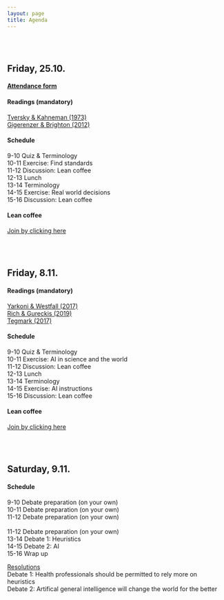 ```yaml
---
layout: page
title: Agenda
---
```


<link rel="stylesheet" href="https://cdnjs.cloudflare.com/ajax/libs/font-awesome/4.7.0/css/font-awesome.min.css">

<style>
e {
  font-size: 1.5em;
  font-weight: 900;
}
</style>

<br><br>

## Friday, 25.10.

#### <a href="https://forms.gle/LMj5FE34rM6vwStk6">Attendance form</a>

#### Readings (mandatory)

<a href="https://dwulff.github.io/DI_2022Autumn/assets/pdf/Tversky&Kahneman1973Heuristics&Biases.pdf">Tversky & Kahneman (1973)</a><br>
<a href="https://dwulff.github.io/DI_2022Autumn/assets/pdf/GigerenzerBrighton2012.pdf">Gigerenzer & Brighton (2012)</a>

#### Schedule

9-10	Quiz & Terminology<br>
10-11	Exercise: Find standards<br>
11-12	Discussion: Lean coffee<br>
12-13	Lunch<br>
13-14	Terminology<br>
14-15	Exercise: Real world decisions<br>
15-16	Discussion: Lean coffee<br>

#### Lean coffee

<a href="">Join by clicking here</a>

<br><br>

## Friday, 8.11.

#### Readings (mandatory)

<a href="https://dwulff.github.io/DI_2022Autumn/assets/pdf/YarkoniWestfall2017.pdf">Yarkoni & Westfall (2017)</a><br>
<a href="https://dwulff.github.io/DI_2022Autumn/assets/pdf/RichGureckis2019.pdf">Rich & Gureckis (2019)</a><br>
<a href="https://dwulff.github.io/DI_2022Autumn/assets/pdf/Tegmark2017Omegas.pdf">Tegmark (2017)</a>

#### Schedule

9-10	Quiz & Terminology<br>
10-11	Exercise: AI in science and the world<br>
11-12	Discussion: Lean coffee<br>
12-13	Lunch<br>
13-14	Terminology<br>
14-15	Exercise: AI instructions<br>
15-16	Discussion: Lean coffee

#### Lean coffee

<a href="">Join by clicking here</a>

<br><br>

## Saturday, 9.11.

#### Schedule

9-10	Debate preparation (on your own)<br>
10-11	Debate preparation (on your own)<br>
11-12	Debate preparation (on your own)<br>  
11-12	Debate preparation (on your own)<br>
13-14	Debate 1: Heuristics<br>
14-15	Debate 2: AI<br>
15-16	Wrap up

<u>Resolutions</u><br>
Debate 1: Health professionals should be permitted to rely more on heuristics<br>
Debate 2: Artifical general intelligence will change the world for the better 



